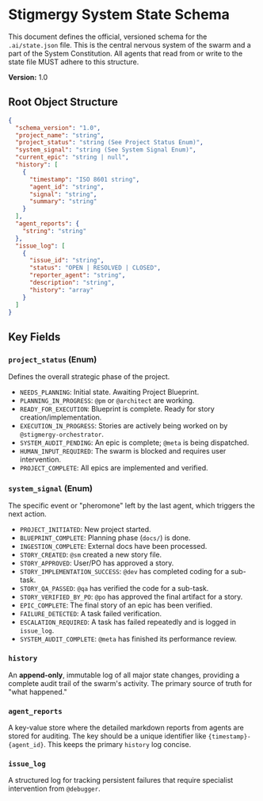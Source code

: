 # Stigmergy System State Schema

This document defines the official, versioned schema for the `.ai/state.json` file. This is the central nervous system of the swarm and a part of the System Constitution. All agents that read from or write to the state file MUST adhere to this structure.

**Version:** 1.0

## Root Object Structure

```json
{
  "schema_version": "1.0",
  "project_name": "string",
  "project_status": "string (See Project Status Enum)",
  "system_signal": "string (See System Signal Enum)",
  "current_epic": "string | null",
  "history": [
    {
      "timestamp": "ISO 8601 string",
      "agent_id": "string",
      "signal": "string",
      "summary": "string"
    }
  ],
  "agent_reports": {
    "string": "string"
  },
  "issue_log": [
    {
      "issue_id": "string",
      "status": "OPEN | RESOLVED | CLOSED",
      "reporter_agent": "string",
      "description": "string",
      "history": "array"
    }
  ]
}
```

## Key Fields

### `project_status` (Enum)

Defines the overall strategic phase of the project.

- `NEEDS_PLANNING`: Initial state. Awaiting Project Blueprint.
- `PLANNING_IN_PROGRESS`: `@pm` or `@architect` are working.
- `READY_FOR_EXECUTION`: Blueprint is complete. Ready for story creation/implementation.
- `EXECUTION_IN_PROGRESS`: Stories are actively being worked on by `@stigmergy-orchestrator`.
- `SYSTEM_AUDIT_PENDING`: An epic is complete; `@meta` is being dispatched.
- `HUMAN_INPUT_REQUIRED`: The swarm is blocked and requires user intervention.
- `PROJECT_COMPLETE`: All epics are implemented and verified.

### `system_signal` (Enum)

The specific event or "pheromone" left by the last agent, which triggers the next action.

- `PROJECT_INITIATED`: New project started.
- `BLUEPRINT_COMPLETE`: Planning phase (`docs/`) is done.
- `INGESTION_COMPLETE`: External docs have been processed.
- `STORY_CREATED`: `@sm` created a new story file.
- `STORY_APPROVED`: User/PO has approved a story.
- `STORY_IMPLEMENTATION_SUCCESS`: `@dev` has completed coding for a sub-task.
- `STORY_QA_PASSED`: `@qa` has verified the code for a sub-task.
- `STORY_VERIFIED_BY_PO`: `@po` has approved the final artifact for a story.
- `EPIC_COMPLETE`: The final story of an epic has been verified.
- `FAILURE_DETECTED`: A task failed verification.
- `ESCALATION_REQUIRED`: A task has failed repeatedly and is logged in `issue_log`.
- `SYSTEM_AUDIT_COMPLETE`: `@meta` has finished its performance review.

### `history`

An **append-only**, immutable log of all major state changes, providing a complete audit trail of the swarm's activity. The primary source of truth for "what happened."

### `agent_reports`

A key-value store where the detailed markdown reports from agents are stored for auditing. The key should be a unique identifier like `{timestamp}-{agent_id}`. This keeps the primary `history` log concise.

### `issue_log`

A structured log for tracking persistent failures that require specialist intervention from `@debugger`.
